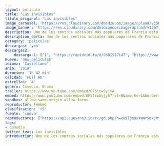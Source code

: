 ```yaml
---
layout: pelicula
title: "Las invisibles"
titulo_original: "Las invisibles"
image_carousel: 'https://res.cloudinary.com/dmsdzouoo/image/upload/v1567740930/invisibles-min_n4ivb7.jpg'
image_banner: 'https://res.cloudinary.com/dmsdzouoo/image/upload/v1567740929/inviisble-min_wbvuzw.jpg'
description: Uno de los centros sociales más populares de Francia está a punto de cerrar, debido a recortes presupuestarios llevados a cabo por el ayuntamiento. Las responsables del mismo, que han cogido afecto a todas aquellas mujeres que se encuentran sin hogar y sin trabajo, tienen tan solo tres meses para conseguir que todas ellas se reintegren en la sociedad. La tarea no será sencilla, tan solo un 4% de este grupo es el que lo suele conseguir. Sin embargo, gracias al aplomo y entrega de las encargadas, ningún objetivo es imposible.
description_corta: Uno de los centros sociales más populares de Francia está a punto de cerrar, debido a recortes presupuestarios llevados a cabo por el ayuntamiento. Las responsables del mismo, que han cogido afecto a todas aquellas mujeres que se encuentran sin hogar y sin trabajo, tienen tan
category: 'peliculas'
descargas: 'yes'
descargas2:
    descarga-1: ["1", "https://rapidvid.to/d/G6BI517L47", "https://www.google.com/s2/favicons?domain=openload.co","OpenLoad","https://res.cloudinary.com/imbriitneysam/image/upload/v1541473684/mexico.png", "Latino", "TS-Screener"]
nuevo: 'new_peliculas'
idioma: 'Castellano'
anio: '2019'
duracion: '1h 42 min'
calidad: 'Full HD'
estrellas: '4'
genero: Comedia, Drama
trailer: https://www.youtube.com/embed/GF5tcw5yjyA
embed: https://www.youtube.com/embed/GF5tcw5yjyA?rel=0&amp;hd=1&border=0&wmode=opaque&enablejsapi=1&modestbranding=1&controls=1&showinfo=1
sandbox: allow-same-origin allow-forms
reproductor: fembed
clasificacion: '+5'
fuente: 'cueva'
reproductores: ["https://api.cuevana3.io/rr/gd.php?h=ek5lbm9xYWNrS0xJMVp5b21KREk0dFBLbjVkaHhkRGdrOG1jbnBpUnhhS1ZtNkJvYWFqUHpKSFFnNnVldzduaHFxdDlxSFROcitiT2xHYWtmYnlwNUtlU3FadVkyUT09"]
tags:
- Comedia
twitter_text: Las invisibles
introduction: Uno de los centros sociales más populares de Francia está a punto de cerrar, debido a recortes presupuestarios llevados a cabo por el ayuntamiento. Las responsables del mismo, que han cogido afecto a todas aquellas mujeres que se encuentran sin hogar y sin trabajo, tienen tan
---
```












